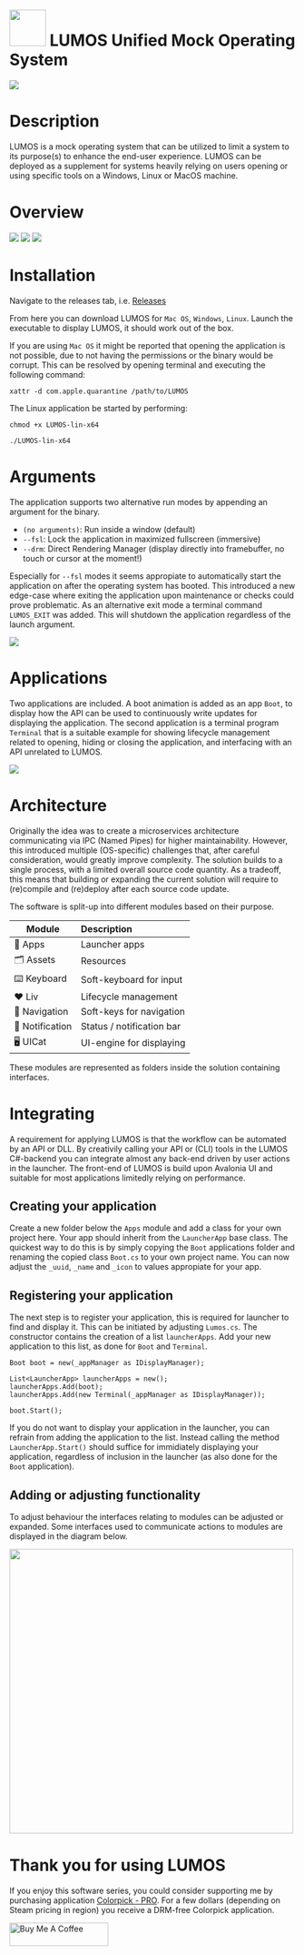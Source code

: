 # <img src="https://raw.githubusercontent.com/jetspiking/LUMOS/main/Readme/Icon.png" width="64" height="64"> LUMOS Unified Mock Operating System
![](https://github.com/jetspiking/LUMOS/blob/main/Readme/Boot.gif)

# Description
LUMOS is a mock operating system that can be utilized to limit a system to its purpose(s) to enhance the end-user experience. LUMOS can be deployed as a supplement for systems heavily relying on users opening or using specific tools on a Windows, Linux or MacOS machine.

# Overview
<img src="https://raw.githubusercontent.com/jetspiking/LUMOS/main/Readme/SoftKeyboardPortrait.png">
<img src="https://raw.githubusercontent.com/jetspiking/LUMOS/main/Readme/VirtualBox.png">
<img src="https://raw.githubusercontent.com/jetspiking/LUMOS/main/Readme/SoftKeyboardLandscape.png">

# Installation
Navigate to the releases tab, i.e. 
[Releases](https://github.com/jetspiking/LUMOS/releases)

From here you can download LUMOS for ```Mac OS```, ```Windows```, ```Linux```.
Launch the executable to display LUMOS, it should work out of the box. 

If you are using ```Mac OS``` it might be reported that opening the application is not possible, due to not having the permissions or the binary would be corrupt. This can be resolved by opening terminal and executing the following command: 

```xattr -d com.apple.quarantine /path/to/LUMOS```

The Linux application be started by performing:

```chmod +x LUMOS-lin-x64```

```./LUMOS-lin-x64```

# Arguments
The application supports two alternative run modes by appending an argument for the binary.
- ```(no arguments)```: Run inside a window (default)
- ```--fsl```: Lock the application in maximized fullscreen (immersive)
- ```--drm```: Direct Rendering Manager (display directly into framebuffer, no touch or cursor at the moment!)

Especially for ```--fsl``` modes it seems appropiate to automatically start the application on after the operating system has booted. This introduced a new edge-case where exiting the application upon maintenance or checks could prove problematic. As an alternative exit mode a terminal command ```LUMOS_EXIT``` was added. This will shutdown the application regardless of the launch argument.

<img src="https://raw.githubusercontent.com/jetspiking/LUMOS/main/Readme/LaptopFsl.jpg">

# Applications
Two applications are included. A boot animation is added as an app ```Boot```, to display how the API can be used to continuously write updates for displaying the application. The second application is a terminal program ```Terminal``` that is a suitable example for showing lifecycle management related to opening, hiding or closing the application, and interfacing with an API unrelated to LUMOS.

<img src="https://raw.githubusercontent.com/jetspiking/LUMOS/main/Readme/Applications.png">

# Architecture
Originally the idea was to create a microservices architecture communicating via IPC (Named Pipes) for higher maintainability. However, this introduced multiple (OS-specific) challenges that, after careful consideration, would greatly improve complexity. The solution builds to a single process, with a limited overall source code quantity. As a tradeoff, this means that building or expanding the current solution will require to (re)compile and (re)deploy after each source code update.

The software is split-up into different modules based on their purpose.

| Module            | Description                 |
| ----------------- | :-------------------------- |
| 📱 Apps          | Launcher apps               |
| 🗂️ Assets        | Resources                   |
| ⌨️ Keyboard      | Soft-keyboard for input     |
| ❤️ Liv           | Lifecycle management        |
| 🧭 Navigation    | Soft-keys for navigation    |
| 🔔 Notification  | Status / notification bar   |
| 🖥️ UICat         | UI-engine for displaying    |

These modules are represented as folders inside the solution containing interfaces.

# Integrating
A requirement for applying LUMOS is that the workflow can be automated by an API or DLL. By creativily calling your API or (CLI) tools in the LUMOS C#-backend you can integrate almost any back-end driven by user actions in the launcher. The front-end of LUMOS is build upon Avalonia UI and suitable for most applications limitedly relying on performance.

## Creating your application
Create a new folder below the ```Apps``` module and add a class for your own project here. Your app should inherit from the ```LauncherApp``` base class. The quickest way to do this is by simply copying the ```Boot``` applications folder and renaming the copied class ```Boot.cs``` to your own project name. You can now adjust the ```_uuid```, ```_name``` and ```_icon``` to values appropiate for your app.

## Registering your application
The next step is to register your application, this is required for launcher to find and display it. This can be initiated by adjusting ```Lumos.cs```. The constructor contains the creation of a list ```launcherApps```. Add your new application to this list, as done for ```Boot``` and ```Terminal```.

```
Boot boot = new(_appManager as IDisplayManager);

List<LauncherApp> launcherApps = new();
launcherApps.Add(boot);
launcherApps.Add(new Terminal(_appManager as IDisplayManager));

boot.Start();
```

If you do not want to display your application in the launcher, you can refrain from adding the application to the list. Instead calling the method ```LauncherApp.Start()``` should suffice for immidiately displaying your application, regardless of inclusion in the launcher (as also done for the ```Boot``` application).

## Adding or adjusting functionality
To adjust behaviour the interfaces relating to modules can be adjusted or expanded. Some interfaces used to communicate actions to modules are displayed in the diagram below.

<img src="https://raw.githubusercontent.com/jetspiking/LUMOS/main/Readme/Architecture.png" width="500">

# Thank you for using LUMOS
If you enjoy this software series, you could consider supporting me by purchasing application [Colorpick - PRO](https://store.steampowered.com/app/1388790/Colorpick__PRO). For a few dollars (depending on Steam pricing in region) you receive a DRM-free Colorpick application.

<a href="https://www.buymeacoffee.com/DustinHendriks" target="_blank"><img src="https://cdn.buymeacoffee.com/buttons/default-orange.png" alt="Buy Me A Coffee" height="41" width="174"></a>
